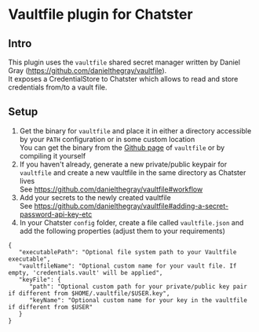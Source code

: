 # Vaultfile plugin for Chatster

## Intro

This plugin uses the `vaultfile` shared secret manager written by Daniel Gray (https://github.com/danielthegray/vaultfile).
<br/>It exposes a CredentialStore to Chatster which allows to read and store credentials from/to a vault file.

## Setup

1. Get the binary for `vaultfile` and place it in either a directory accessible by your `PATH` configuration or in some custom location
<br/>You can get the binary from the [Github page](https://github.com/danielthegray/vaultfile) of `vaultfile` or by compiling it yourself
2. If you haven't already, generate a new private/public keypair for `vaultfile` and create a new vaultfile in the same directory as Chatster lives
<br/>See https://github.com/danielthegray/vaultfile#workflow
3. Add your secrets to the newly created vaultfile
<br/>See https://github.com/danielthegray/vaultfile#adding-a-secret-password-api-key-etc
4. In your Chatster `config` folder, create a file called `vaultfile.json` and add the following properties (adjust them to your requirements)
```
{
   "executablePath": "Optional file system path to your Vaultfile executable",
   "vaultfileName": "Optional custom name for your vault file. If empty, 'credentials.vault' will be applied",
   "keyFile": {
      "path": "Optional custom path for your private/public key pair if different from $HOME/.vaultfile/$USER.key",
      "keyName": "Optional custom name for your key in the vaultfile if different from $USER"
   }
}
```